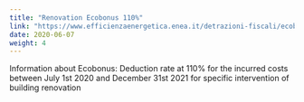 ```yaml
---
title: "Renovation Ecobonus 110%"
link: "https://www.efficienzaenergetica.enea.it/detrazioni-fiscali/ecobonus.html"
date: 2020-06-07
weight: 4
---
```


Information about Ecobonus: Deduction rate at 110% for the incurred costs between July 1st 2020 and December 31st 2021 for specific intervention of building renovation
